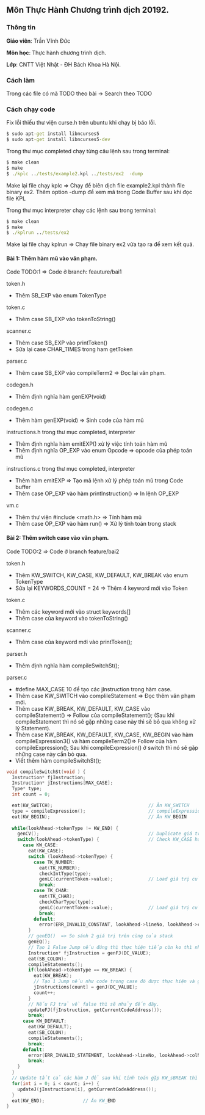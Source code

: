 ## Môn Thực Hành Chương trình dịch 20192.

### Thông tin
<b>Giáo viên</b>: Trần Vĩnh Đức

<b>Môn học</b>: Thực hành chương trình dịch.

<b>Lớp</b>: CNTT Việt Nhật - ĐH Bách Khoa Hà Nội.

### Cách làm 
Trong các file có mã TODO theo bài -> Search theo TODO
### Cách chạy code 
Fix lỗi thiếu thư viện curse.h trên ubuntu khi chạy bị báo lỗi.

```cmd
$ sudo apt-get install libncurses5
$ sudo apt-get install libncurses5-dev
```

Trong thư mục completed chạy từng câu lệnh sau trong terminal:

```cmd 
$ make clean 
$ make
$ ./kplc ../tests/example2.kpl ../tests/ex2  -dump 
``` 

Make lại file chạy kplc => Chạy để  biên dịch file example2.kpl thành file  binary ex2. Thêm option -dump để xem mã trong Code Buffer sau khi đọc file KPL 

Trong thư mục interpreter chạy các lệnh sau trong terminal:
```cmd
$ make clean
$ make 
$ ./kplrun ../tests/ex2
```

Make lại file chạy kplrun => Chạy file binary ex2 vừa tạo ra để xem kết quả.

#### Bài 1: Thêm hàm mũ vào văn phạm.
Code TODO:1  => Code ở branch: feauture/bai1

token.h 
- Thêm SB_EXP vào enum TokenType

token.c
- Thêm case SB_EXP vào tokenToString()

scanner.c
- Thêm case SB_EXP vào printToken()
- Sửa lại case CHAR_TIMES trong ham getToken

parser.c
- Thêm case SB_EXP vào compileTerm2 => Đọc lại văn phạm.

codegen.h 
- Thêm định nghĩa hàm genEXP(void) 

codegen.c
- Thêm hàm genEXP(void) => Sinh code của hàm mũ

instructions.h trong thư mục completed, interpreter
- Thêm định nghĩa hàm emitEXP() xử lý việc tính toán hàm mũ
- Thêm định nghĩa OP_EXP vào enum Opcode => opcode của phép toán mũ

instructions.c trong thư mục completed, interpreter
- Thêm hàm emitEXP => Tạo mã lệnh xử lý phép toán mũ trong Code buffer 
- Thêm case OP_EXP vào hàm printInstruction() => In lệnh OP_EXP

vm.c 
- Thêm thư viện #include <math.h> => Tính hàm mũ
- Thêm case OP_EXP vào hàm run()  => Xử lý tính toán trong stack

#### Bài 2: Thêm switch case vào văn phạm.
Code TODO:2   => Code ở branch feature/bai2

token.h 
- Thêm KW_SWITCH, KW_CASE, KW_DEFAULT, KW_BREAK vào enum TokenType
- Sửa lại KEYWORDS_COUNT = 24 => Thêm 4 keyword mới vào Token 

token.c
- Thêm các keyword mới vào struct keywords[] 
- Thêm case của keyword  vào tokenToString()

scanner.c
- Thêm case của keyword mới vào printToken();

parser.h
- Thêm định nghĩa hàm compileSwitchSt();

parser.c
- #define MAX_CASE 10  để  tạo các jInstruction trong hàm case.
- Thêm case KW_SWITCH vào complileStatement => Đọc thêm văn phạm mới.
- Thêm case KW_BREAK, KW_DEFAULT, KW_CASE vào compileStatement() => Follow của compileStatement(); (Sau khi compileStatement thì nó sẽ gặp những case này thì sẽ bỏ qua không xử lý Statement).
- Thêm case KW_BREAK, KW_DEFAULT, KW_CASE, KW_BEGIN vào hàm compileExpression3() và hàm compileTerm2()=> Follow của hàm compileExpression(); Sau khi compileExpression() ở switch thì nó sẽ gặp những case này cần bỏ qua.
- Viết thêm hàm compileSwitchSt();
```C
void compileSwitchSt(void ) {
  Instruction* fjInstruction;
  Instruction* jInstructions[MAX_CASE];
  Type* type;
  int count = 0;

  eat(KW_SWITCH);                                   // Ăn KW_SWITCH
  type = compileExpression();                       // compileExpression() => Đẩy giá trị của biến lên trong switch lên đầu stack
  eat(KW_BEGIN);                                    // Ăn KW_BEGIN 
  
  while(lookAhead->tokenType != KW_END) {           
    genCV();                                        // Duplicate giá trị biến vừa đẩy lên stack                           
    switch(lookAhead->tokenType) {                  // Check KW_CASE hay là KW_DEFAULT
      case KW_CASE:
        eat(KW_CASE);
        switch (lookAhead->tokenType) {
          case TK_NUMBER:
            eat(TK_NUMBER);
            checkIntType(type);
            genLC(currentToken->value);             // Load giá trị của constant lên đầu stack
            break;
          case TK_CHAR:
            eat(TK_CHAR);
            checkCharType(type);
            genLC(currentToken->value);             // Load giá trị của constant lên đầu stack
            break;
          default:
            error(ERR_INVALID_CONSTANT, lookAhead->lineNo, lookAhead->colNo);
        }
        // genEQ()  => So sánh 2 giá trị trên cùng của stack 
        genEQ();                                    
        // Tạo 1 False Jump nếu đúng thì thực hiện tiếp còn ko thì nhảy đến vị trí được updateFJ();
        Instruction* fjInstruction = genFJ(DC_VALUE);       
        eat(SB_COLON);
        compileStatements();
        if(lookAhead->tokenType == KW_BREAK) {
          eat(KW_BREAK);
          // Tạo 1 Jump nếu như code trong case đó được thực hiện và gặp KW_BREAK thì nhảy ra ngoài switch-case bằng cách updateJ() ngoài switch-case
          jInstructions[count] = genJ(DC_VALUE);            
          count++;
        }
        // Nếu FJ trả về false thì sẽ nhảy đến đây.
        updateFJ(fjInstruction, getCurrentCodeAddress());       
        break;
      case KW_DEFAULT:
        eat(KW_DEFAULT);
        eat(SB_COLON);
        compileStatements();
        break;
      default:
        error(ERR_INVALID_STATEMENT, lookAhead->lineNo, lookAhead->colNo);
        break;
    }
  } 
  // Update tất cả các hàm J để sau khi tính toán gặp KW_sBREAK thì sẽ nhảy ra đây
  for(int i = 0; i < count; i++) {
    updateJ(jInstructions[i], getCurrentCodeAddress());
  }
  eat(KW_END);              // Ăn KW_END 
}
```

